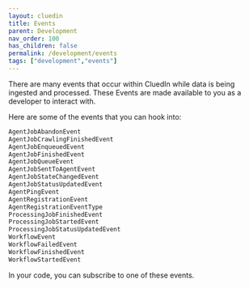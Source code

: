 ```yaml
---
layout: cluedin
title: Events
parent: Development
nav_order: 100
has_children: false
permalink: /development/events
tags: ["development","events"]
---
```



There are many events that occur within CluedIn while data is being ingested and processed. These Events are made available to you as a developer to interact with. 

Here are some of the events that you can hook into:

```csharp
AgentJobAbandonEvent
AgentJobCrawlingFinishedEvent
AgentJobEnqueuedEvent
AgentJobFinishedEvent
AgentJobQueueEvent
AgentJobSentToAgentEvent
AgentJobStateChangedEvent
AgentJobStatusUpdatedEvent
AgentPingEvent
AgentRegistrationEvent
AgentRegistrationEventType
ProcessingJobFinishedEvent
ProcessingJobStartedEvent
ProcessingJobStatusUpdatedEvent
WorkflowEvent
WorkflowFailedEvent
WorkflowFinishedEvent
WorkflowStartedEvent
```

In your code, you can subscribe to one of these events.
